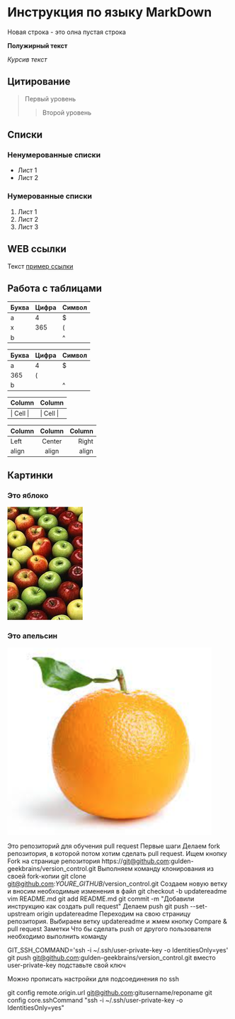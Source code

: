 # Инструкция по языку MarkDown

Новая строка - это олна пустая строка

**Полужирный текст**

*Курсив текст*

## Цитирование
> Первый уровень
>> Второй уровень

## Списки
### Ненумерованные списки
* Лист 1
* Лист 2
### Нумерованные списки
1. Лист 1
2. Лист 2
3. Лист 3

## WEB ссылки
Текст [пример ссылки](http.example.com "Всплывающая подсказка")

## Работа с таблицами

Буква | Цифра | Символ
------ | ------|----------
a      | 4     | $
x      | 365    | (
b      |       | ^  

Буква|Цифра|Символ
---|---|---
a|4|$
 |365|(
b| |^  

Column | Column
------ | ------
\| Cell \|| \| Cell \|  


Column | Column | Column
:----- | :----: | -----:
Left   | Center | Right
align  | align  | align

## Картинки

### Это яблоко

![apple](apple.jpg)

### Это апельсин

![orange](orange.png)

Это репозиторий для обучения pull request
Первые шаги
Делаем fork репозитория, в которой потом хотим сделать pull request. Ищем кнопку Fork на странице репозитория https://git@github.com:gulden-geekbrains/version_control.git
Выполняем команду клонирования из своей fork-копии
git clone git@github.com:*YOURE_GITHUB*/version_control.git
Создаем новую ветку и вносим необходимые изменения в файл
git checkout -b updatereadme
vim README.md
git add README.md
git commit -m "Добавили инструкцию как создать pull request"
Делаем push
git push --set-upstream origin updatereadme
Переходим на свою страницу репозитория. Выбираем ветку updatereadme и жмем кнопку Compare & pull request
Заметки
Что бы сделать push от другого пользователя необходимо выполнить команду

GIT_SSH_COMMAND='ssh -i ~/.ssh/user-private-key -o IdentitiesOnly=yes' git push git@github.com:gulden-geekbrains/version_control.git
вместо user-private-key подставьте свой ключ

Можно прописать настройки для подсоединения по ssh

git config remote.origin.url git@github.com:gitusername/reponame
git config core.sshCommand "ssh -i ~/.ssh/user-private-key -o IdentitiesOnly=yes"